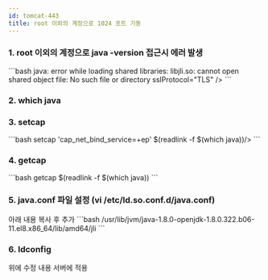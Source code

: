 ```yaml
---
id: tomcat-443
title: root 이외의 계정으로 1024 포트 기동
---
```


### 1. root 이외의 계정으로 java -version 접근시 에러 발생 
<div style={{marginLeft:'1.5rem'}}>
```bash
java: error while loading shared libraries: libjli.so: cannot open shared object file: No such file or directory
sslProtocol="TLS"
/>
```
</div>

### 2. which java
### 3. setcap 
<div style={{marginLeft:'1.5rem'}}>
```bash
setcap 'cap_net_bind_service=+ep' $(readlink -f $(which java))/>
```
</div>

### 4. getcap
<div style={{marginLeft:'1.5rem'}}>
```bash
getcap  $(readlink -f $(which java))
```
</div>

### 5. java.conf 파일 설정 (vi /etc/ld.so.conf.d/java.conf)
<div style={{marginLeft:'1.5rem'}}>
아래 내용 복사 후 추가
```bash
/usr/lib/jvm/java-1.8.0-openjdk-1.8.0.322.b06-11.el8.x86_64/lib/amd64/jli
```
</div>

### 6. ldconfig 
<div style={{marginLeft:'1.5rem'}}>
위에 수정 내용 서버에 적용
</div>

